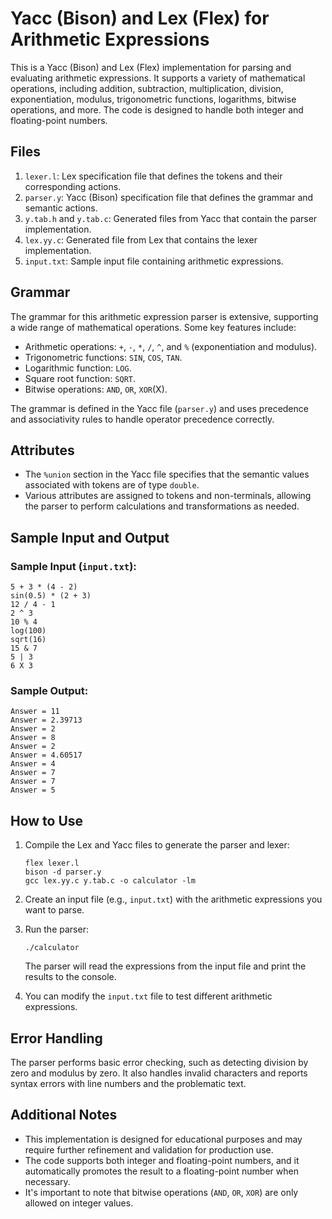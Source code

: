 # Yacc (Bison) and Lex (Flex) for Arithmetic Expressions

This is a Yacc (Bison) and Lex (Flex) implementation for parsing and evaluating arithmetic expressions. It supports a variety of mathematical operations, including addition, subtraction, multiplication, division, exponentiation, modulus, trigonometric functions, logarithms, bitwise operations, and more. The code is designed to handle both integer and floating-point numbers.

## Files

1. `lexer.l`: Lex specification file that defines the tokens and their corresponding actions.
2. `parser.y`: Yacc (Bison) specification file that defines the grammar and semantic actions.
3. `y.tab.h` and `y.tab.c`: Generated files from Yacc that contain the parser implementation.
4. `lex.yy.c`: Generated file from Lex that contains the lexer implementation.
5. `input.txt`: Sample input file containing arithmetic expressions.

## Grammar

The grammar for this arithmetic expression parser is extensive, supporting a wide range of mathematical operations. Some key features include:

- Arithmetic operations: `+`, `-`, `*`, `/`, `^`, and `%` (exponentiation and modulus).
- Trigonometric functions: `SIN`, `COS`, `TAN`.
- Logarithmic function: `LOG`.
- Square root function: `SQRT`.
- Bitwise operations: `AND`, `OR`, `XOR`(X).

The grammar is defined in the Yacc file (`parser.y`) and uses precedence and associativity rules to handle operator precedence correctly.

## Attributes

- The `%union` section in the Yacc file specifies that the semantic values associated with tokens are of type `double`.
- Various attributes are assigned to tokens and non-terminals, allowing the parser to perform calculations and transformations as needed.

## Sample Input and Output

### Sample Input (`input.txt`):

```
5 + 3 * (4 - 2)
sin(0.5) * (2 + 3)
12 / 4 - 1
2 ^ 3
10 % 4
log(100)
sqrt(16)
15 & 7
5 | 3
6 X 3
```

### Sample Output:

```
Answer = 11
Answer = 2.39713
Answer = 2
Answer = 8
Answer = 2
Answer = 4.60517
Answer = 4
Answer = 7
Answer = 7
Answer = 5
```

## How to Use

1. Compile the Lex and Yacc files to generate the parser and lexer:

   ```
   flex lexer.l
   bison -d parser.y
   gcc lex.yy.c y.tab.c -o calculator -lm
   ```

2. Create an input file (e.g., `input.txt`) with the arithmetic expressions you want to parse.

3. Run the parser:

   ```
   ./calculator
   ```

   The parser will read the expressions from the input file and print the results to the console.

4. You can modify the `input.txt` file to test different arithmetic expressions.

## Error Handling

The parser performs basic error checking, such as detecting division by zero and modulus by zero. It also handles invalid characters and reports syntax errors with line numbers and the problematic text.

## Additional Notes

- This implementation is designed for educational purposes and may require further refinement and validation for production use.
- The code supports both integer and floating-point numbers, and it automatically promotes the result to a floating-point number when necessary.
- It's important to note that bitwise operations (`AND`, `OR`, `XOR`) are only allowed on integer values.